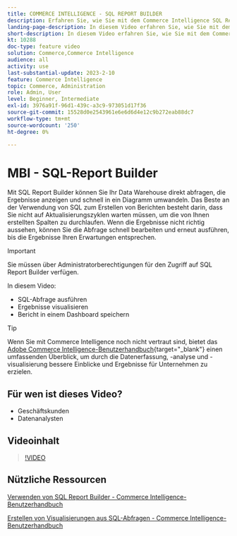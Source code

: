 ```yaml
---
title: COMMERCE INTELLIGENCE - SQL REPORT BUILDER
description: Erfahren Sie, wie Sie mit dem Commerce Intelligence SQL Report Builder Ihr Data Warehouse direkt abfragen, die Ergebnisse anzeigen und schnell in ein Diagramm umwandeln können.
landing-page-description: In diesem Video erfahren Sie, wie Sie mit dem Commerce Intelligence SQL Report Builder Ihr Data Warehouse direkt abfragen, die Ergebnisse anzeigen und schnell in ein Diagramm umwandeln können.
short-description: In diesem Video erfahren Sie, wie Sie mit dem Commerce Intelligence SQL Report Builder Ihr Data Warehouse direkt abfragen, die Ergebnisse anzeigen und schnell in ein Diagramm umwandeln können.
kt: 10288
doc-type: feature video
solution: Commerce,Commerce Intelligence
audience: all
activity: use
last-substantial-update: 2023-2-10
feature: Commerce Intelligence
topic: Commerce, Administration
role: Admin, User
level: Beginner, Intermediate
exl-id: 3976a91f-96d1-439c-a3c9-973051d17f36
source-git-commit: 15528d0e2543961e6e6d6d4e12c9b272eab88dc7
workflow-type: tm+mt
source-wordcount: '250'
ht-degree: 0%

---
```


# MBI - SQL-Report Builder

Mit SQL Report Builder können Sie Ihr Data Warehouse direkt abfragen, die Ergebnisse anzeigen und schnell in ein Diagramm umwandeln. Das Beste an der Verwendung von SQL zum Erstellen von Berichten besteht darin, dass Sie nicht auf Aktualisierungszyklen warten müssen, um die von Ihnen erstellten Spalten zu durchlaufen. Wenn die Ergebnisse nicht richtig aussehen, können Sie die Abfrage schnell bearbeiten und erneut ausführen, bis die Ergebnisse Ihren Erwartungen entsprechen.

>[!IMPORTANT]
>
>Sie müssen über Administratorberechtigungen für den Zugriff auf SQL Report Builder verfügen.

In diesem Video:

- SQL-Abfrage ausführen
- Ergebnisse visualisieren
- Bericht in einem Dashboard speichern

>[!TIP]
>
>Wenn Sie mit Commerce Intelligence noch nicht vertraut sind, bietet das [Adobe Commerce Intelligence-Benutzerhandbuch](https://experienceleague.adobe.com/docs/commerce-business-intelligence/mbi/guide-overview.html){target="_blank"} einen umfassenden Überblick, um durch die Datenerfassung, -analyse und -visualisierung bessere Einblicke und Ergebnisse für Unternehmen zu erzielen.

## Für wen ist dieses Video?

- Geschäftskunden
- Datenanalysten

## Videoinhalt

>[!VIDEO](https://video.tv.adobe.com/v/342406?quality=12&learn=on)

## Nützliche Ressourcen

[Verwenden von SQL Report Builder - Commerce Intelligence-Benutzerhandbuch](https://experienceleague.adobe.com/docs/commerce-business-intelligence/mbi/analyze/sql/sql-rpt-bldr.html)

[Erstellen von Visualisierungen aus SQL-Abfragen - Commerce Intelligence-Benutzerhandbuch](https://experienceleague.adobe.com/docs/commerce-business-intelligence/mbi/tutorials/create-visuals-from-sql.html)
